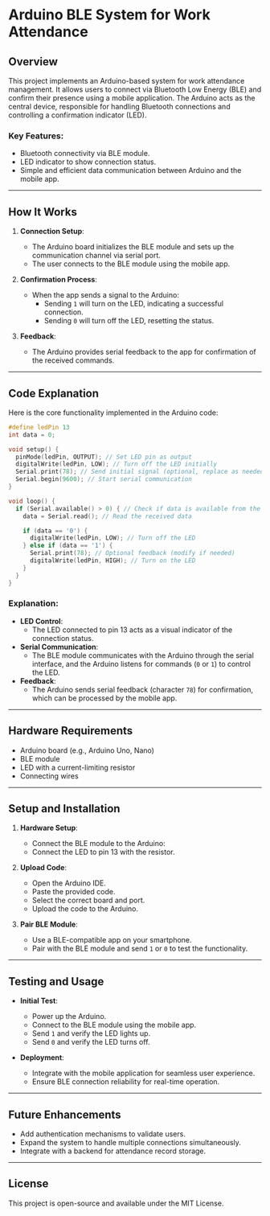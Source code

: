 # Arduino BLE System for Work Attendance

## Overview
This project implements an Arduino-based system for work attendance management. It allows users to connect via Bluetooth Low Energy (BLE) and confirm their presence using a mobile application. The Arduino acts as the central device, responsible for handling Bluetooth connections and controlling a confirmation indicator (LED).

### Key Features:
- Bluetooth connectivity via BLE module.
- LED indicator to show connection status.
- Simple and efficient data communication between Arduino and the mobile app.

---

## How It Works
1. **Connection Setup**:
   - The Arduino board initializes the BLE module and sets up the communication channel via serial port.
   - The user connects to the BLE module using the mobile app.

2. **Confirmation Process**:
   - When the app sends a signal to the Arduino:
     - Sending `1` will turn on the LED, indicating a successful connection.
     - Sending `0` will turn off the LED, resetting the status.

3. **Feedback**:
   - The Arduino provides serial feedback to the app for confirmation of the received commands.

---

## Code Explanation
Here is the core functionality implemented in the Arduino code:

```cpp
#define ledPin 13
int data = 0;

void setup() {
  pinMode(ledPin, OUTPUT); // Set LED pin as output
  digitalWrite(ledPin, LOW); // Turn off the LED initially
  Serial.print(78); // Send initial signal (optional, replace as needed)
  Serial.begin(9600); // Start serial communication
}

void loop() {
  if (Serial.available() > 0) { // Check if data is available from the BLE
    data = Serial.read(); // Read the received data

    if (data == '0') {
      digitalWrite(ledPin, LOW); // Turn off the LED
    } else if (data == '1') {
      Serial.print(78); // Optional feedback (modify if needed)
      digitalWrite(ledPin, HIGH); // Turn on the LED
    }
  }
}
```

### Explanation:
- **LED Control**:
  - The LED connected to pin 13 acts as a visual indicator of the connection status.
- **Serial Communication**:
  - The BLE module communicates with the Arduino through the serial interface, and the Arduino listens for commands (`0` or `1`) to control the LED.
- **Feedback**:
  - The Arduino sends serial feedback (character `78`) for confirmation, which can be processed by the mobile app.

---

## Hardware Requirements
- Arduino board (e.g., Arduino Uno, Nano)
- BLE module
- LED with a current-limiting resistor
- Connecting wires

---

## Setup and Installation
1. **Hardware Setup**:
   - Connect the BLE module to the Arduino:
   - Connect the LED to pin 13 with the resistor.

2. **Upload Code**:
   - Open the Arduino IDE.
   - Paste the provided code.
   - Select the correct board and port.
   - Upload the code to the Arduino.

3. **Pair BLE Module**:
   - Use a BLE-compatible app on your smartphone.
   - Pair with the BLE module and send `1` or `0` to test the functionality.

---

## Testing and Usage
- **Initial Test**:
  - Power up the Arduino.
  - Connect to the BLE module using the mobile app.
  - Send `1` and verify the LED lights up.
  - Send `0` and verify the LED turns off.

- **Deployment**:
  - Integrate with the mobile application for seamless user experience.
  - Ensure BLE connection reliability for real-time operation.

---

## Future Enhancements
- Add authentication mechanisms to validate users.
- Expand the system to handle multiple connections simultaneously.
- Integrate with a backend for attendance record storage.

---

## License
This project is open-source and available under the MIT License.

